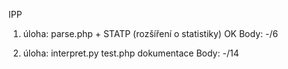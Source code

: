 IPP
1. úloha:
parse.php + STATP (rozšíření o statistiky) OK
Body: -/6

2. úloha:
interpret.py
test.php
dokumentace
Body: -/14
